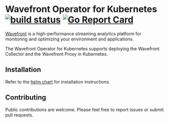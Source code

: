 # Wavefront Operator for Kubernetes [![build status][ci-img]][ci] [![Go Report Card][go-report-img]][go-report]

[Wavefront](https://docs.wavefront.com) is a high-performance streaming analytics platform for monitoring and optimizing your environment and applications.

The Wavefront Operator for Kubernetes supports deploying the Wavefront Collector and the Wavefront Proxy in Kubernetes.

## Installation
Refer to the [helm chart](https://github.com/wavefrontHQ/wavefront-operator/tree/master/install) for installation instructions.

## Contributing
Public contributions are welcome. Please feel free to report issues or submit pull requests.

[ci-img]: https://travis-ci.com/wavefrontHQ/wavefront-operator.svg?branch=master
[ci]: https://travis-ci.com/wavefrontHQ/wavefront-operator
[go-report-img]: https://goreportcard.com/badge/github.com/wavefronthq/wavefront-operator
[go-report]: https://goreportcard.com/report/github.com/wavefronthq/wavefront-operator
[docker-pull-img]: https://img.shields.io/docker/pulls/wavefronthq/wavefront-operator-for-kubernetes.svg?logo=docker
[docker-img]: https://hub.docker.com/r/wavefronthq/wavefront-operator-for-kubernetes/

